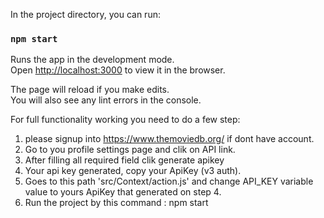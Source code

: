 In the project directory, you can run:

### `npm start`

Runs the app in the development mode.\
Open [http://localhost:3000](http://localhost:3000) to view it in the browser.

The page will reload if you make edits.\
You will also see any lint errors in the console.

For full functionality working you need to do a few step:
1)  please signup into https://www.themoviedb.org/ if dont have account.
2)  Go to you profile settings page and clik on API link.
3)  After filling all required field clik generate apikey
4)  Your api key generated, copy your ApiKey (v3 auth).
5)  Goes to this path 'src/Context/action.js'  and change API_KEY variable value to yours  ApiKey that generated on step 4.
6)  Run the project by this command : npm start


